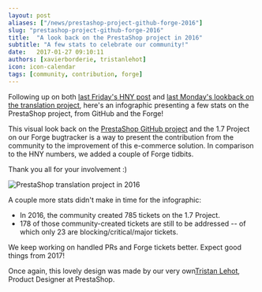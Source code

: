 ```yaml
---
layout: post
aliases: ["/news/prestashop-project-github-forge-2016"]
slug: "prestashop-project-github-forge-2016"
title:  "A look back on the PrestaShop project in 2016"
subtitle: "A few stats to celebrate our community!"
date:   2017-01-27 09:10:11
authors: [xavierborderie, tristanlehot]
icon: icon-calendar
tags: [community, contribution, forge]
---
```


Following up on both [last Friday's HNY post](http://build.prestashop.com/news/happy-new-year/) and [last Monday's lookback on the translation project](http://build.prestashop.com/news/prestashop-translation-project-2016/), here's an infographic presenting a few stats on the PrestaShop project, from GitHub and the Forge!

This visual look back on the [PrestaShop GitHub project](https://github.com/PrestaShop/PrestaShop/) and the 1.7 Project on our Forge bugtracker is a way to present the contribution from the community to the improvement of this e-commerce solution. In comparison to the HNY numbers, we added a couple of Forge tidbits.

Thank you all for your involvement :)

![PrestaShop translation project in 2016](/assets/images/2017/01/prestahop_project_github_forge_2016.jpg)

A couple more stats didn't make in time for the infographic:

* In 2016, the community created 785 tickets on the 1.7 Project.
* 178 of those community-created tickets are still to be addressed -- of which only 23 are blocking/critical/major tickets.

We keep working on handled PRs and Forge tickets better. Expect good things from 2017!

Once again, this lovely design was made by our very own[Tristan Lehot](https://twitter.com/TristanDardel), Product Designer at PrestaShop.
